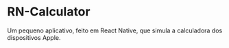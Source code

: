 # RN-Calculator

Um pequeno aplicativo, feito em React Native, que simula a calculadora dos dispositivos Apple.
